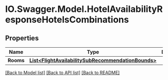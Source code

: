 # IO.Swagger.Model.HotelAvailabilityResponseHotelsCombinations
## Properties

Name | Type | Description | Notes
------------ | ------------- | ------------- | -------------
**Rooms** | [**List&lt;FlightAvailabilitySubRecommendationBounds&gt;**](FlightAvailabilitySubRecommendationBounds.md) |  | [optional] 

[[Back to Model list]](../README.md#documentation-for-models) [[Back to API list]](../README.md#documentation-for-api-endpoints) [[Back to README]](../README.md)

